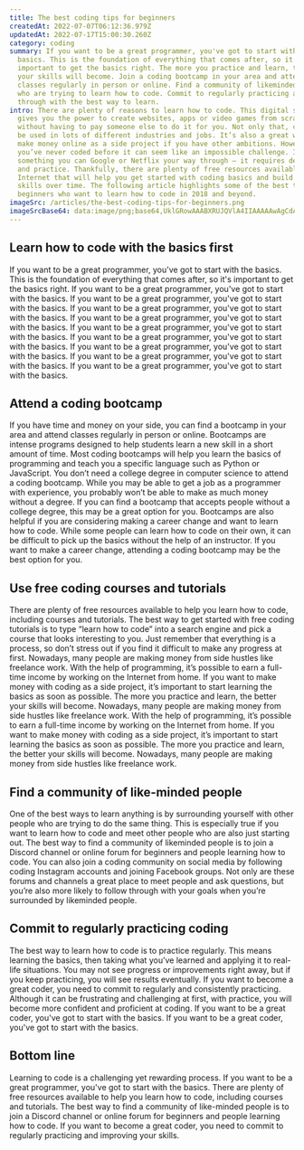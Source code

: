```yaml
---
title: The best coding tips for beginners
createdAt: 2022-07-07T06:12:36.979Z
updatedAt: 2022-07-17T15:00:30.260Z
category: coding
summary: If you want to be a great programmer, you've got to start with the
  basics. This is the foundation of everything that comes after, so it's
  important to get the basics right. The more you practice and learn, the better
  your skills will become. Join a coding bootcamp in your area and attend
  classes regularly in person or online. Find a community of likeminded people
  who are trying to learn how to code. Commit to regularly practicing and follow
  through with the best way to learn.
intro: There are plenty of reasons to learn how to code. This digital skill
  gives you the power to create websites, apps or video games from scratch
  without having to pay someone else to do it for you. Not only that, coding can
  be used in lots of different industries and jobs. It’s also a great way to
  make money online as a side project if you have other ambitions. However, if
  you’ve never coded before it can seem like an impossible challenge. It isn’t
  something you can Google or Netflix your way through — it requires dedication
  and practice. Thankfully, there are plenty of free resources available on the
  Internet that will help you get started with coding basics and build your
  skills over time. The following article highlights some of the best tips for
  beginners who want to learn how to code in 2018 and beyond.
imageSrc: /articles/the-best-coding-tips-for-beginners.png
imageSrcBase64: data:image/png;base64,UklGRowAAABXRUJQVlA4IIAAAAAwAgCdASoKAAoAAUAmJYgCdAYuvvsnCclQAAD+/kHNPOJRkKdYwpK+/UnyRgApaqlResG19nGbZuUX1EYs8DLfDOw2s3PZO7Y0dZo6ki76XlU98K+lt4/54JoCI39oXg9cy5wW2l82chtNo5Dbw/exfP/5JIuAN4V3x/3tTwAAAA==
---
```


## Learn how to code with the basics first

If you want to be a great programmer, you've got to start with the basics. This is the foundation of everything that comes after, so it's important to get the basics right. If you want to be a great programmer, you've got to start with the basics. If you want to be a great programmer, you've got to start with the basics. If you want to be a great programmer, you've got to start with the basics. If you want to be a great programmer, you've got to start with the basics. If you want to be a great programmer, you've got to start with the basics. If you want to be a great programmer, you've got to start with the basics. If you want to be a great programmer, you've got to start with the basics. If you want to be a great programmer, you've got to start with the basics. If you want to be a great programmer, you've got to start with the basics.

## Attend a coding bootcamp

If you have time and money on your side, you can find a bootcamp in your area and attend classes regularly in person or online. Bootcamps are intense programs designed to help students learn a new skill in a short amount of time. Most coding bootcamps will help you learn the basics of programming and teach you a specific language such as Python or JavaScript. You don’t need a college degree in computer science to attend a coding bootcamp. While you may be able to get a job as a programmer with experience, you probably won’t be able to make as much money without a degree. If you can find a bootcamp that accepts people without a college degree, this may be a great option for you. Bootcamps are also helpful if you are considering making a career change and want to learn how to code. While some people can learn how to code on their own, it can be difficult to pick up the basics without the help of an instructor. If you want to make a career change, attending a coding bootcamp may be the best option for you.

## Use free coding courses and tutorials

There are plenty of free resources available to help you learn how to code, including courses and tutorials. The best way to get started with free coding tutorials is to type “learn how to code” into a search engine and pick a course that looks interesting to you. Just remember that everything is a process, so don’t stress out if you find it difficult to make any progress at first. Nowadays, many people are making money from side hustles like freelance work. With the help of programming, it’s possible to earn a full-time income by working on the Internet from home. If you want to make money with coding as a side project, it’s important to start learning the basics as soon as possible. The more you practice and learn, the better your skills will become. Nowadays, many people are making money from side hustles like freelance work. With the help of programming, it’s possible to earn a full-time income by working on the Internet from home. If you want to make money with coding as a side project, it’s important to start learning the basics as soon as possible. The more you practice and learn, the better your skills will become. Nowadays, many people are making money from side hustles like freelance work.

## Find a community of like-minded people

One of the best ways to learn anything is by surrounding yourself with other people who are trying to do the same thing. This is especially true if you want to learn how to code and meet other people who are also just starting out. The best way to find a community of likeminded people is to join a Discord channel or online forum for beginners and people learning how to code. You can also join a coding community on social media by following coding Instagram accounts and joining Facebook groups. Not only are these forums and channels a great place to meet people and ask questions, but you’re also more likely to follow through with your goals when you’re surrounded by likeminded people.

## Commit to regularly practicing coding

The best way to learn how to code is to practice regularly. This means learning the basics, then taking what you’ve learned and applying it to real-life situations. You may not see progress or improvements right away, but if you keep practicing, you will see results eventually. If you want to become a great coder, you need to commit to regularly and consistently practicing. Although it can be frustrating and challenging at first, with practice, you will become more confident and proficient at coding. If you want to be a great coder, you've got to start with the basics. If you want to be a great coder, you've got to start with the basics.

## Bottom line

Learning to code is a challenging yet rewarding process. If you want to be a great programmer, you've got to start with the basics. There are plenty of free resources available to help you learn how to code, including courses and tutorials. The best way to find a community of like-minded people is to join a Discord channel or online forum for beginners and people learning how to code. If you want to become a great coder, you need to commit to regularly practicing and improving your skills.
